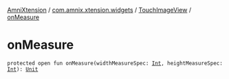 [AmniXtension](../../index.md) / [com.amnix.xtension.widgets](../index.md) / [TouchImageView](index.md) / [onMeasure](./on-measure.md)

# onMeasure

`protected open fun onMeasure(widthMeasureSpec: `[`Int`](https://kotlinlang.org/api/latest/jvm/stdlib/kotlin/-int/index.html)`, heightMeasureSpec: `[`Int`](https://kotlinlang.org/api/latest/jvm/stdlib/kotlin/-int/index.html)`): `[`Unit`](https://kotlinlang.org/api/latest/jvm/stdlib/kotlin/-unit/index.html)